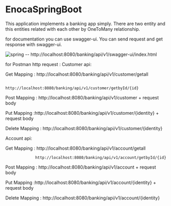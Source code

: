 # EnocaSpringBoot
 
This application implements a banking app simply.
There are two entity and this entities related with each other by OneToMany relationship.

for documentation you can use swagger-ui. You can send request and get response with swagger-ui.

![spring](https://user-images.githubusercontent.com/44947489/168144214-bb3aeb1a-a165-410c-ac71-811a91531ebd.png)
-- http://localhost:8080/banking/api/v1/swagger-ui/index.html

for Postman http request : 
Customer api:

 Get Mapping  : http://localhost:8080/banking/api/v1/customer/getall
 
                 http://localhost:8080/banking/api/v1/customer/getbyId/{id}
 
 Post Mapping : http://localhost:8080/banking/api/v1/customer + request body
 
 Put Mapping  :http://localhost:8080/banking/api/v1/customer/{identity} + request body
 
 Delete Mapping : http://localhost:8080/banking/api/v1/customer/{identity}
 
 Account api:
 
 Get Mapping  : http://localhost:8080/banking/api/v1/account/getall
 
                 http://localhost:8080/banking/api/v1/account/getbyId/{id}
 
 Post Mapping : http://localhost:8080/banking/api/v1/account + request body
 
 Put Mapping  :http://localhost:8080/banking/api/v1/account/{identity} + request body
 
 Delete Mapping : http://localhost:8080/banking/api/v1/account/{identity}
 

